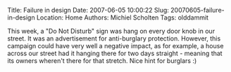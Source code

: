 Title: Failure in design
Date: 2007-06-05 10:00:22
Slug: 20070605-failure-in-design
Location: Home
Authors: Michiel Scholten
Tags: olddammit

<p>This week, a "Do Not Disturb" sign was hang on every door knob in our street. It was an advertisement for anti-burglary protection. However, this campaign could have very well a negative impact, as for example, a house across our street had it hanging there for two days straight - meaning that its owners wheren't there for that stretch. Nice hint for burglars :)</p>